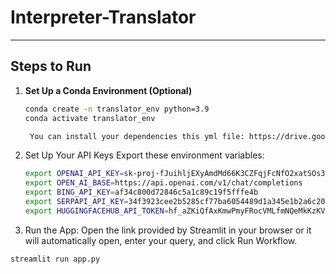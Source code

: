 # Interpreter-Translator
---

## Steps to Run

1. **Set Up a Conda Environment (Optional)**  
   ```bash
   conda create -n translator_env python=3.9
   conda activate translator_env

    You can install your dependencies this yml file: https://drive.google.com/file/d/1LjAuhmhmudMFDmMmM8EwnybqYmt2I-2o/view?usp=sharing.
   
2.	Set Up Your API Keys
   Export these environment variables:
    ```bash
    export OPENAI_API_KEY=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
    export OPEN_AI_BASE=https://api.openai.com/v1/chat/completions
    export BING_API_KEY=af34c800d72846c5a1c89c19f5fffe4b
    export SERPAPI_API_KEY=34f3923cee2b5285cf77ba6054489d1a345e1b2a6c2097ae912c1d0b76841b7c
    export HUGGINGFACEHUB_API_TOKEN=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


3.	Run the App:
   Open the link provided by Streamlit in your browser or it will automatically open, enter your query, and click Run Workflow.
   ```bash
   streamlit run app.py





